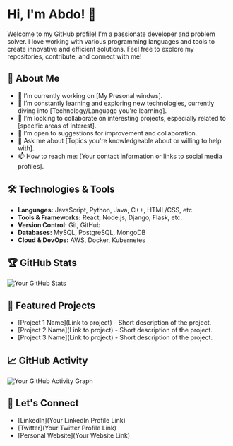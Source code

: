 # Hi, I'm Abdo! 👋

Welcome to my GitHub profile! I'm a passionate developer and problem solver. I love working with various programming languages and tools to create innovative and efficient solutions. Feel free to explore my repositories, contribute, and connect with me!

## 🚀 About Me

- 🔭 I’m currently working on [My Presonal windws].
- 🌱 I’m constantly learning and exploring new technologies, currently diving into [Technology/Language you're learning].
- 👯 I’m looking to collaborate on interesting projects, especially related to [specific areas of interest].
- 🤔 I’m open to suggestions for improvement and collaboration.
- 💬 Ask me about [Topics you're knowledgeable about or willing to help with].
- 📫 How to reach me: [Your contact information or links to social media profiles].

## 🛠️ Technologies & Tools

- **Languages:** JavaScript, Python, Java, C++, HTML/CSS, etc.
- **Tools & Frameworks:** React, Node.js, Django, Flask, etc.
- **Version Control:** Git, GitHub
- **Databases:** MySQL, PostgreSQL, MongoDB
- **Cloud & DevOps:** AWS, Docker, Kubernetes

## 🏆 GitHub Stats

![Your GitHub Stats](https://github-readme-stats.vercel.app/api?username=abdo1115&show_icons=true&hide_title=true&count_private=true&hide=prs)

## 📂 Featured Projects

- [Project 1 Name](Link to project) - Short description of the project.
- [Project 2 Name](Link to project) - Short description of the project.
- [Project 3 Name](Link to project) - Short description of the project.

## 📈 GitHub Activity

![Your GitHub Activity Graph](https://activity-graph.herokuapp.com/graph?username=abdo1115&theme=react)

## 🤝 Let's Connect

- [LinkedIn](Your LinkedIn Profile Link)
- [Twitter](Your Twitter Profile Link)
- [Personal Website](Your Website Link)
